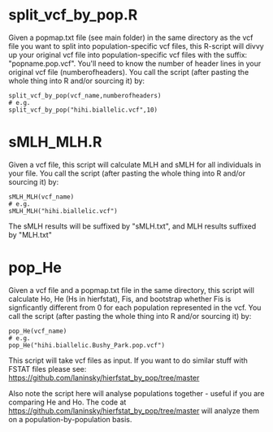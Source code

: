 # split_vcf_by_pop.R
Given a popmap.txt file (see main folder) in the same directory as the vcf file you want to split into population-specific vcf files, this R-script will divvy up your original vcf file into population-specific vcf files with the suffix: "popname.pop.vcf". You'll need to know the number of header lines in your original vcf file (numberofheaders). You call the script (after pasting the whole thing into R and/or sourcing it) by:
```
split_vcf_by_pop(vcf_name,numberofheaders)
# e.g.
split_vcf_by_pop("hihi.biallelic.vcf",10)
```

# sMLH_MLH.R
Given a vcf file, this script will calculate MLH and sMLH for all individuals in your file. You call the script (after pasting the whole thing into R and/or sourcing it) by:
```
sMLH_MLH(vcf_name)
# e.g.
sMLH_MLH("hihi.biallelic.vcf")
```
The sMLH results will be suffixed by "sMLH.txt", and MLH results suffixed by "MLH.txt"

# pop_He
Given a vcf file and a popmap.txt file in the same directory, this script will calculate Ho, He (Hs in hierfstat), Fis, and bootstrap whether Fis is signficantly different from 0 for each population represented in the vcf. You call the script (after pasting the whole thing into R and/or sourcing it) by:
```
pop_He(vcf_name)
# e.g.
pop_He("hihi.biallelic.Bushy_Park.pop.vcf")
```
This script will take vcf files as input. If you want to do similar stuff with FSTAT files please see:
https://github.com/laninsky/hierfstat_by_pop/tree/master

Also note the script here will analyse populations together - useful if you are comparing He and Ho. The code at https://github.com/laninsky/hierfstat_by_pop/tree/master will analyze them on a population-by-population basis.
